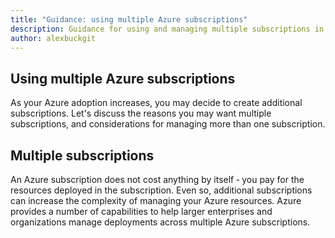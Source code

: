 ```yaml
---
title: "Guidance: using multiple Azure subscriptions"
description: Guidance for using and managing multiple subscriptions in Azure
author: alexbuckgit
---
```


## Using multiple Azure subscriptions

As your Azure adoption increases, you may decide to create additional subscriptions. Let's discuss the reasons you may want multiple subscriptions, and considerations for managing more than one subscription.

## Multiple subscriptions

An Azure subscription does not cost anything by itself &dash; you pay for the resources deployed in the subscription. Even so, additional subscriptions can increase the complexity of managing your Azure resources. Azure provides a number of capabilities to help larger enterprises and organizations manage deployments across multiple Azure subscriptions.

